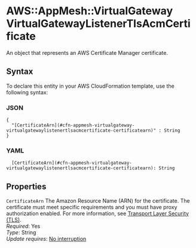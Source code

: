 # AWS::AppMesh::VirtualGateway VirtualGatewayListenerTlsAcmCertificate<a name="aws-properties-appmesh-virtualgateway-virtualgatewaylistenertlsacmcertificate"></a>

An object that represents an AWS Certificate Manager certificate\.

## Syntax<a name="aws-properties-appmesh-virtualgateway-virtualgatewaylistenertlsacmcertificate-syntax"></a>

To declare this entity in your AWS CloudFormation template, use the following syntax:

### JSON<a name="aws-properties-appmesh-virtualgateway-virtualgatewaylistenertlsacmcertificate-syntax.json"></a>

```
{
  "[CertificateArn](#cfn-appmesh-virtualgateway-virtualgatewaylistenertlsacmcertificate-certificatearn)" : String
}
```

### YAML<a name="aws-properties-appmesh-virtualgateway-virtualgatewaylistenertlsacmcertificate-syntax.yaml"></a>

```
  [CertificateArn](#cfn-appmesh-virtualgateway-virtualgatewaylistenertlsacmcertificate-certificatearn): String
```

## Properties<a name="aws-properties-appmesh-virtualgateway-virtualgatewaylistenertlsacmcertificate-properties"></a>

`CertificateArn`  <a name="cfn-appmesh-virtualgateway-virtualgatewaylistenertlsacmcertificate-certificatearn"></a>
The Amazon Resource Name \(ARN\) for the certificate\. The certificate must meet specific requirements and you must have proxy authorization enabled\. For more information, see [Transport Layer Security \(TLS\)](https://docs.aws.amazon.com/app-mesh/latest/userguide/tls.html#virtual-node-tls-prerequisites)\.  
*Required*: Yes  
*Type*: String  
*Update requires*: [No interruption](https://docs.aws.amazon.com/AWSCloudFormation/latest/UserGuide/using-cfn-updating-stacks-update-behaviors.html#update-no-interrupt)